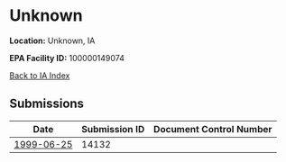 # Unknown

**Location:** Unknown, IA

**EPA Facility ID:** 100000149074

[Back to IA Index](../../index.md)

## Submissions

| Date | Submission ID | Document Control Number |
|------|--------------|-------------------------|
| [1999-06-25](submissions/14132.md) | 14132 |  |

